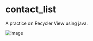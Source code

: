 # contact_list
A practice on Recycler View using java.

![image](https://user-images.githubusercontent.com/112562093/206013383-6dbfafe1-cab3-4b36-8cce-2f1fa846a468.png)

